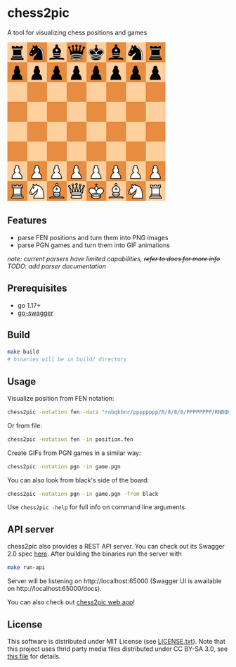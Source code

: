 # chess2pic
A tool for visualizing chess positions and games

![](./assets/chess2pic.gif)

## Features

 - parse FEN positions and turn them into PNG images
 - parse PGN games and turn them into GIF animations

*note: current parsers have limited capabilities,* *~~refer to docs for more info~~ TODO: add parser documentation*


## Prerequisites

 - go 1.17+
 - [go-swagger](https://goswagger.io/install.html)


## Build

```bash
make build
# binaries will be in build/ directory
```


## Usage

Visualize position from FEN notation:
```bash
chess2pic -notation fen -data "rnbqkbnr/pppppppp/8/8/8/8/PPPPPPPP/RNBQKBNR"
```

Or from file:
```bash
chess2pic -notation fen -in position.fen
```

Create GIFs from PGN games in a similar way:
```bash
chess2pic -notation pgn -in game.pgn
```

You can also look from black's side of the board:
```bash
chess2pic -notation pgn -in game.pgn -from black
```

Use `chess2pic -help` for full info on command line arguments.


## API server

chess2pic also provides a REST API server. You can check out its Swagger 2.0 spec [here](./api/chess2pic-api.yaml). After building the binaries run the server with
```bash
make run-api
```

Server will be listening on http://localhost:65000 (Swagger UI is awailable on http://localhost:65000/docs).

You can also check out [chess2pic web app](https://github.com/xopoww/chess2pic-web)!

## License

This software is distributed under MIT License (see [LICENSE.txt](LICENSE.txt)). Note that this project uses thrid party media files distributed under CC BY-SA 3.0, see [this file](pkg/pic/assets/img/LICENSE.txt) for details.